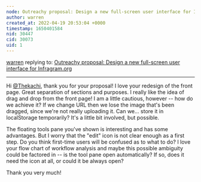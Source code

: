 ```yaml
---
node: Outreachy proposal: Design a new full-screen user interface for Infragram.org
author: warren
created_at: 2022-04-19 20:53:04 +0000
timestamp: 1650401584
nid: 30447
cid: 30073
uid: 1
---
```




[warren](../profile/warren) replying to: [Outreachy proposal: Design a new full-screen user interface for Infragram.org](../notes/Thekachi/04-17-2022/outreachy-proposal-design-a-new-full-screen-user-interface-for-infragram-org)

----
Hi [@Thekachi](/profile/Thekachi), thank you for your proposal! I love your redesign of the front page. Great separation of sections and purposes. I really like the idea of drag and drop from the front page! I am a little cautious, however -- how do we achieve it? If we change URL then we lose the image that's been dragged, since we're not really uploading it. Can we... store it in localStorage temporarily? It's a little bit involved, but possible. 

The floating tools pane you've shown is interesting and has some advantages. But I worry that the "edit" icon is not clear enough as a first step. Do you think first-time users will be confused as to what to do? I love your flow chart of workflow analysis and maybe this possible ambiguity could be factored in -- is the tool pane open automatically? If so, does it need the icon at all, or could it be always open? 

Thank you very much!